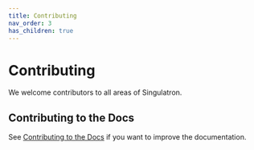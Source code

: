 ```yaml
---
title: Contributing
nav_order: 3
has_children: true
---
```


# Contributing

We welcome contributors to all areas of Singulatron.

## Contributing to the Docs

See [Contributing to the Docs](./docs.html) if you want to improve the documentation.
